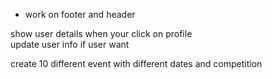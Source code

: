  <!-- + Filter by city and type of event -->
<!-- + search at top of event page below navbar -->
<!-- + no of uesr register in event and create get registerd users -->
<!-- + Leave event api -->
<!-- + your events -->
<!-- + forget password -->
<!-- + work on navbar -->
<!-- + work on landing page -->
+ work on footer and header
<!-- + work on page not found and footer -->
<!-- + handle image at create and update event page -->
<!-- + add a check if the user is already register show him you are already register -->
show user details when your click on profile  
update user info if user want
<!-- handle reset password and contact for eventt in frontedn -->
create 10 different event with different dates and competition